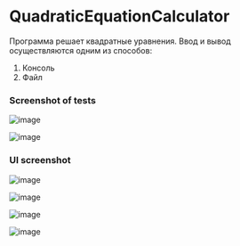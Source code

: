 # QuadraticEquationCalculator
Программа решает квадратные уравнения. 
Ввод и вывод осуществляются одним из способов:
  1. Консоль
  2. Файл
  
### Screenshot of tests
![image](https://user-images.githubusercontent.com/101114580/232592405-da2abc32-45b0-41fc-9615-b59dc3dac580.png)

![image](https://user-images.githubusercontent.com/101114580/232592468-a055ebab-1f89-407a-b1f4-5fe3c9a5c75c.png)

### UI screenshot

![image](https://user-images.githubusercontent.com/101114580/232592656-0e442211-bbca-4a55-adf2-4f076bda4da5.png)

![image](https://user-images.githubusercontent.com/101114580/232592692-47c24887-6a30-4abf-a8dc-e9c263a4a22c.png)

![image](https://user-images.githubusercontent.com/101114580/232592710-ec5ca107-f41f-4e3d-a2b4-654a8c514656.png)

![image](https://user-images.githubusercontent.com/101114580/232592732-1c655442-9cc8-4169-abde-06c61987ace3.png)
